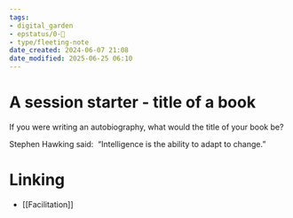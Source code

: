 ```yaml
---
tags: 
- digital_garden
- epstatus/0-🌰
- type/fleeting-note
date_created: 2024-06-07 21:08
date_modified: 2025-06-25 06:10
---
```

# A session starter - title of a book

If you were writing an autobiography, what would the title of your book be?

Stephen Hawking said:  “Intelligence is the ability to adapt to change.”

# Linking

+ [[Facilitation]]

